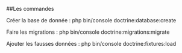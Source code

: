 ##Les commandes

Créer la base de donnée : php bin/console doctrine:database:create

Faire les migrations : php bin/console doctrine:migrations:migrate

Ajouter les fausses données : php bin/console doctrine:fixtures:load
